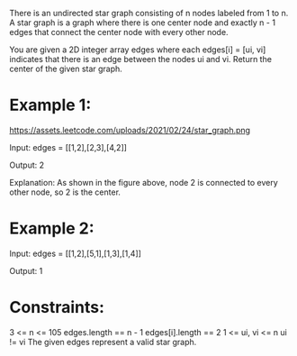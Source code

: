 There is an undirected star graph consisting of n nodes labeled from 1 to n. A star graph is a graph where there is one center node and exactly n - 1 edges that connect the center node with every other node.

You are given a 2D integer array edges where each edges[i] = [ui, vi] indicates that there is an edge between the nodes ui and vi. Return the center of the given star graph.

 # Example 1:
 
 https://assets.leetcode.com/uploads/2021/02/24/star_graph.png

Input: edges = [[1,2],[2,3],[4,2]]

Output: 2

Explanation: As shown in the figure above, node 2 is connected to every other node, so 2 is the center.

# Example 2:

Input: edges = [[1,2],[5,1],[1,3],[1,4]]

Output: 1

# Constraints:

3 <= n <= 105
edges.length == n - 1
edges[i].length == 2
1 <= ui, vi <= n
ui != vi
The given edges represent a valid star graph.
